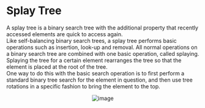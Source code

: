 # Splay Tree

A splay tree is a binary search tree with the additional property that recently accessed elements are quick to access again.<br>
Like self-balancing binary search trees, a splay tree performs basic operations such as insertion, look-up and removal.
All normal operations on a binary search tree are combined with one basic operation, called splaying. Splaying the tree for a certain element rearranges the tree so that the element is placed at the root of the tree.<br>
One way to do this with the basic search operation is to first perform a standard binary tree search for the element in question, and then use tree rotations in a specific fashion to bring the element to the top.
                <p align="center">![image](https://d18l82el6cdm1i.cloudfront.net/uploads/1IXcakC4O9-splay.gif)

